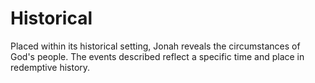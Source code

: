 # Historical

Placed within its historical setting, Jonah reveals the circumstances of God's people. The events described reflect a specific time and place in redemptive history.

